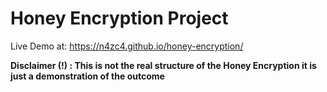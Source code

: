 # Honey Encryption Project  
Live Demo at: https://n4zc4.github.io/honey-encryption/  

**Disclaimer (!) : This is not the real structure of the Honey Encryption it is just a demonstration of the outcome**
